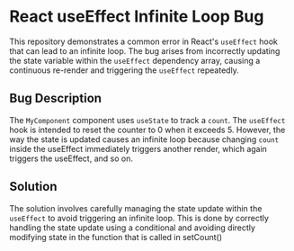 # React useEffect Infinite Loop Bug

This repository demonstrates a common error in React's `useEffect` hook that can lead to an infinite loop.  The bug arises from incorrectly updating the state variable within the `useEffect` dependency array, causing a continuous re-render and triggering the `useEffect` repeatedly.

## Bug Description

The `MyComponent` component uses `useState` to track a `count`.  The `useEffect` hook is intended to reset the counter to 0 when it exceeds 5.  However, the way the state is updated causes an infinite loop because changing `count` inside the useEffect immediately triggers another render, which again triggers the useEffect, and so on.

## Solution

The solution involves carefully managing the state update within the `useEffect` to avoid triggering an infinite loop.  This is done by correctly handling the state update using a conditional and avoiding directly modifying state in the function that is called in setCount()